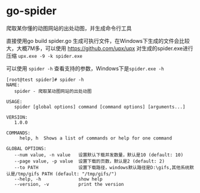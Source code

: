 # go-spider
爬取某你懂的动图网站的出处动图，并生成命令行工具

直接使用go build spider.go 生成可执行文件，在Windows下生成的文件会比较大，大概7M多，可以使用 https://github.com/upx/upx 对生成的spider.exe进行压缩 `upx.exe -9 -k spider.exe`

可以使用 `spider -h` 查看支持的参数，Windows下是`spider.exe -h` 

```
[root@test spider]# spider -h
NAME:
   spider - 爬取某动图网站的出处动图

USAGE:
   spider [global options] command [command options] [arguments...]

VERSION:
   1.0.0

COMMANDS:
     help, h  Shows a list of commands or help for one command

GLOBAL OPTIONS:
   --num value, -n value   设置默认下载并发数量，默认是10 (default: 10)
   --page value, -p value  设置下载的页数，默认是2 (default: 2)
   --to PATH               设置下载路径，windows默认路径是D:\gifs,其他系统默认是/tmp/gifs PATH (default: "/tmp/gifs/")
   --help, -h              show help
   --version, -v           print the version
```
